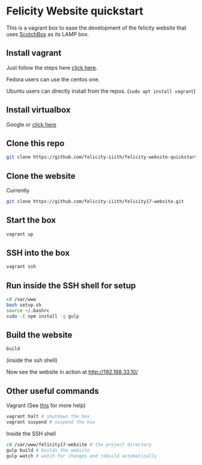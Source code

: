 # Felicity Website quickstart

This is a vagrant box to ease the development of the felicity website that uses
[ScotchBox](http://box.scotch.io) as its LAMP box.


## Install vagrant
Just follow the steps here [click here](https://www.vagrantup.com/downloads.html).

Fedora users can use the centos one.

Ubuntu users can directly install from the repos. (`sudo apt install vagrant`)

## Install virtualbox
Google or [click here](https://www.virtualbox.org/wiki/Downloads)

## Clone this repo
```bash
git clone https://github.com/felicity-iiith/felicity-website-quickstart.git
```

## Clone the website
Currently
```bash
git clone https://github.com/felicity-iiith/felicity17-website.git
```

## Start the box
```bash
vagrant up
```

## SSH into the box
```bash
vagrant ssh
```

## Run inside the SSH shell for setup
```bash
cd /var/www
bash setup.sh
source ~/.bashrc
sudo -E npm install -g gulp
```

## Build the website
```bash
build
```
(inside the ssh shell)

Now see the website in action at http://192.168.33.10/

## Other useful commands
Vagrant (See [this](http://box.scotch.io) for more help)
```bash
vagrant halt # shutdown the box
vagrant suspend # suspend the box
```

Inside the SSH shell
```bash
cd /var/www/felicity17-website # the project directory
gulp build # builds the website
gulp watch # watch for changes and rebuild automatically
```
